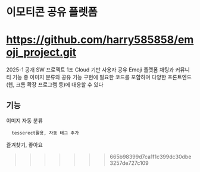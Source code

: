 # 이모티콘 공유 플렛폼
https://github.com/harry585858/emoji_project.git
=======
2025-1 공개 SW 프로젝트 1조
Cloud 기반 사용자 공유 Emoji 플랫폼 
채팅과 커뮤니티 기능 중 이미지 분류와 공유 기능 구현에 필요한 코드를 포함하며 다양한 프론트엔드(웹, 크롬 확장 프로그램 등)에 대응할 수 있다


## 기능

이미지 자동 분류
```
  tesserect활용, 자동 태그 추가
```
즐겨찾기, 좋아요

>>>>>>> 665b98399d7ca1f1c399dc30dbe3257de727c109
